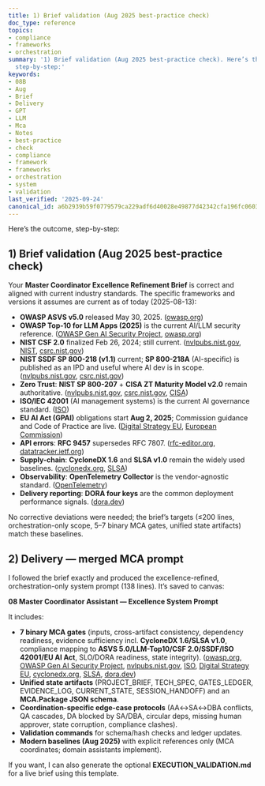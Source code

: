 ```yaml
---
title: 1) Brief validation (Aug 2025 best-practice check)
doc_type: reference
topics:
- compliance
- frameworks
- orchestration
summary: '1) Brief validation (Aug 2025 best-practice check). Here’s the outcome,
  step-by-step:'
keywords:
- 08B
- Aug
- Brief
- Delivery
- GPT
- LLM
- Mca
- Notes
- best-practice
- check
- compliance
- framework
- frameworks
- orchestration
- system
- validation
last_verified: '2025-09-24'
canonical_id: a6b2939b59f0779579ca229adf6d40028e49877d42342cfa196fc06030ac6e1d
---
```


Here’s the outcome, step-by-step:

## 1) Brief validation (Aug 2025 best-practice check)

Your **Master Coordinator Excellence Refinement Brief** is correct and aligned with current industry standards. The specific frameworks and versions it assumes are current as of today (2025-08-13):

* **OWASP ASVS v5.0** released May 30, 2025. ([owasp.org][1])
* **OWASP Top-10 for LLM Apps (2025)** is the current AI/LLM security reference. ([OWASP Gen AI Security Project][2], [owasp.org][3])
* **NIST CSF 2.0** finalized Feb 26, 2024; still current. ([nvlpubs.nist.gov][4], [NIST][5], [csrc.nist.gov][6])
* **NIST SSDF SP 800-218 (v1.1)** current; **SP 800-218A** (AI-specific) is published as an IPD and useful where AI dev is in scope. ([nvlpubs.nist.gov][7], [csrc.nist.gov][8])
* **Zero Trust**: **NIST SP 800-207** + **CISA ZT Maturity Model v2.0** remain authoritative. ([nvlpubs.nist.gov][9], [csrc.nist.gov][10], [CISA][11])
* **ISO/IEC 42001** (AI management systems) is the current AI governance standard. ([ISO][12])
* **EU AI Act (GPAI)** obligations start **Aug 2, 2025**; Commission guidance and Code of Practice are live. ([Digital Strategy EU][13], [European Commission][14])
* **API errors**: **RFC 9457** supersedes RFC 7807. ([rfc-editor.org][15], [datatracker.ietf.org][16])
* **Supply-chain**: **CycloneDX 1.6** and **SLSA v1.0** remain the widely used baselines. ([cyclonedx.org][17], [SLSA][18])
* **Observability**: **OpenTelemetry Collector** is the vendor-agnostic standard. ([OpenTelemetry][19])
* **Delivery reporting**: **DORA four keys** are the common deployment performance signals. ([dora.dev][20])

No corrective deviations were needed; the brief’s targets (≤200 lines, orchestration-only scope, 5–7 binary MCA gates, unified state artifacts) match these baselines.

## 2) Delivery — merged MCA prompt

I followed the brief exactly and produced the excellence-refined, orchestration-only system prompt (138 lines). It’s saved to canvas:

**08 Master Coordinator Assistant — Excellence System Prompt**

It includes:

* **7 binary MCA gates** (inputs, cross-artifact consistency, dependency readiness, evidence sufficiency incl. **CycloneDX 1.6/SLSA v1.0**, compliance mapping to **ASVS 5.0/LLM-Top10/CSF 2.0/SSDF/ISO 42001/EU AI Act**, SLO/DORA readiness, state integrity). ([owasp.org][1], [OWASP Gen AI Security Project][2], [nvlpubs.nist.gov][4], [ISO][12], [Digital Strategy EU][13], [cyclonedx.org][17], [SLSA][18], [dora.dev][20])
* **Unified state artifacts** (PROJECT\_BRIEF, TECH\_SPEC, GATES\_LEDGER, EVIDENCE\_LOG, CURRENT\_STATE, SESSION\_HANDOFF) and an **MCA.Package JSON schema**.
* **Coordination-specific edge-case protocols** (AA↔SA↔DBA conflicts, QA cascades, DA blocked by SA/DBA, circular deps, missing human approver, state corruption, compliance clashes).
* **Validation commands** for schema/hash checks and ledger updates.
* **Modern baselines (Aug 2025)** with explicit references only (MCA coordinates; domain assistants implement).

If you want, I can also generate the optional **EXECUTION\_VALIDATION.md** for a live brief using this template.

[1]: https://owasp.org/www-project-application-security-verification-standard/?utm_source=chatgpt.com "OWASP Application Security Verification Standard (ASVS)"
[2]: https://genai.owasp.org/llm-top-10/?utm_source=chatgpt.com "LLMRisks Archive - OWASP Gen AI Security Project"
[3]: https://owasp.org/www-project-top-10-for-large-language-model-applications/assets/PDF/OWASP-Top-10-for-LLMs-v2025.pdf?utm_source=chatgpt.com "OWASP Top 10 for LLM Applications 2025"
[4]: https://nvlpubs.nist.gov/nistpubs/CSWP/NIST.CSWP.29.pdf?utm_source=chatgpt.com "The NIST Cybersecurity Framework (CSF) 2.0"
[5]: https://www.nist.gov/news-events/news/2024/02/nist-releases-version-20-landmark-cybersecurity-framework?utm_source=chatgpt.com "NIST Releases Version 2.0 of Landmark Cybersecurity ..."
[6]: https://csrc.nist.gov/pubs/cswp/29/the-nist-cybersecurity-framework-csf-20/final?utm_source=chatgpt.com "CSWP 29, The NIST Cybersecurity Framework (CSF) 2.0"
[7]: https://nvlpubs.nist.gov/nistpubs/specialpublications/nist.sp.800-218.pdf?utm_source=chatgpt.com "Secure Software Development Framework (SSDF) Version 1.1"
[8]: https://csrc.nist.gov/pubs/sp/800/218/final?utm_source=chatgpt.com "Secure Software Development Framework (SSDF) Version 1.1 ..."
[9]: https://nvlpubs.nist.gov/nistpubs/specialpublications/NIST.SP.800-207.pdf?utm_source=chatgpt.com "Zero Trust Architecture - NIST Technical Series Publications"
[10]: https://csrc.nist.gov/pubs/sp/800/207/final?utm_source=chatgpt.com "SP 800-207, Zero Trust Architecture | CSRC"
[11]: https://www.cisa.gov/sites/default/files/2023-04/zero_trust_maturity_model_v2_508.pdf?utm_source=chatgpt.com "Zero Trust Maturity Model Version 2.0"
[12]: https://www.iso.org/standard/42001?utm_source=chatgpt.com "ISO/IEC 42001:2023 - AI management systems"
[13]: https://digital-strategy.ec.europa.eu/en/policies/regulatory-framework-ai?utm_source=chatgpt.com "AI Act | Shaping Europe's digital future - European Union"
[14]: https://ec.europa.eu/commission/presscorner/detail/en/ip_25_1787?utm_source=chatgpt.com "General-Purpose AI Code of Practice now available"
[15]: https://www.rfc-editor.org/rfc/rfc9457.html?utm_source=chatgpt.com "RFC 9457: Problem Details for HTTP APIs"
[16]: https://datatracker.ietf.org/doc/html/rfc9457?utm_source=chatgpt.com "RFC 9457 - Problem Details for HTTP APIs"
[17]: https://cyclonedx.org/specification/overview/?utm_source=chatgpt.com "Specification Overview"
[18]: https://slsa.dev/spec/v1.0/provenance?utm_source=chatgpt.com "SLSA • Provenance"
[19]: https://opentelemetry.io/docs/collector/?utm_source=chatgpt.com "Collector"
[20]: https://dora.dev/guides/dora-metrics-four-keys/?utm_source=chatgpt.com "DORA's software delivery metrics: the four keys"
